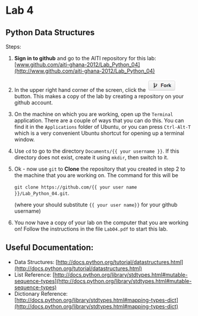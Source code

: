 # Lab 4
## Python Data Structures

Steps:

 1. __Sign in to github__ and go to the AITI repository for this lab:
    [www.github.com/aiti-ghana-2012/Lab_Python_04](http://www.github.com/aiti-ghana-2012/Lab_Python_04)

 3. In the upper right hand corner of the screen, click the ![Fork](/static/images/github-fork-button.jpg) button.
    This makes a copy of the lab by creating a repository on your github account.

 5. On the machine on which you are working, open up the `Terminal`
    application. There are a couple of ways that you can do this.
    You can find it in the `Applications` folder of Ubuntu, or you
    can press `Ctrl-Alt-T` which is a very convenient Ubuntu shortcut
    for opening up a terminal window.

 6. Use `cd` to go to the directory `Documents/{{ your username }}`. If this directory does not exist, create it
    using `mkdir`, then switch to it.

 4. Ok - now use `git` to __Clone__ the repository that you created in step 2 to the machine that you are working on.
    The command for this will be 

    `git clone https://github.com/{{ your user name }}/Lab_Python_04.git`.
    

    (where your should substitute `{{ your user name}}` for your github username)

 5. You now have a copy of your lab on the computer that you are working on!
    Follow the instructions in the file `Lab04.pdf` to start this lab.



## Useful Documentation:
 - Data Structures: [http://docs.python.org/tutorial/datastructures.html](http://docs.python.org/tutorial/datastructures.html)
 - List Reference: [http://docs.python.org/library/stdtypes.html#mutable-sequence-types](http://docs.python.org/library/stdtypes.html#mutable-sequence-types)
 - Dictionary Reference: [http://docs.python.org/library/stdtypes.html#mapping-types-dict](http://docs.python.org/library/stdtypes.html#mapping-types-dict)